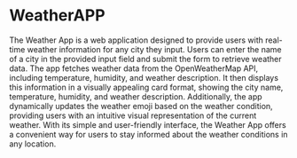 <h1>WeatherAPP</h1>

<P>The Weather App is a web application designed to provide users with real-time weather information for any city they input. Users can enter the name of a city in the provided input field and submit the form to retrieve weather data. The app fetches weather data from the OpenWeatherMap API, including temperature, humidity, and weather description. It then displays this information in a visually appealing card format, showing the city name, temperature, humidity, and weather description. Additionally, the app dynamically updates the weather emoji based on the weather condition, providing users with an intuitive visual representation of the current weather. With its simple and user-friendly interface, the Weather App offers a convenient way for users to stay informed about the weather conditions in any location.</P>
